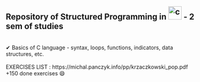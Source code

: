 <h2>Repository of Structured Programming in <img src="https://cdn-icons.flaticon.com/png/128/3665/premium/3665923.png?token=exp=1648380939~hmac=609a457a0fd5216b9c471dd8dfd18b13" alt="c" width="35" height="35" /> - 2 sem of studies</h2>
<br>✔ Basics of C language - syntax, loops, functions, indicators, data structures, etc.</br>
<br>EXERCISES LIST : https://michal.panczyk.info/pp/krzaczkowski_pop.pdf</br>
+150 done exercises 😄
